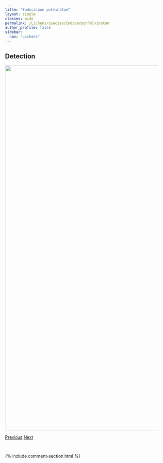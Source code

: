 ```yaml
---
title: "Endocarpon pulvinatum"
layout: single
classes: wide
permalink: /Lichens/species/EndocarponPulvinatum
author_profile: false
sidebar:
  nav: "Lichens"
---
```


<h2>Detection</h2>

<a href="https://drive.google.com/uc?export=view&id=1kPeif_zhS3R9EhGtM-Zw_s_bg5yPFgns">
<img src="https://drive.google.com/uc?export=view&id=1kPeif_zhS3R9EhGtM-Zw_s_bg5yPFgns" height = "1200" width = "800">
</a>


<a href="/DevelopmentWebsite/Lichens/species/DermatocarponMiniatum" class="pagination--pager" title="Dermatocarpon miniatum">Previous</a> <a href="/DevelopmentWebsite/Lichens/species/EverniaDivaricata" class="pagination--pager" title="Evernia divaricata">Next</a>

<p>&nbsp;</p>

{% include comment-section.html %}
